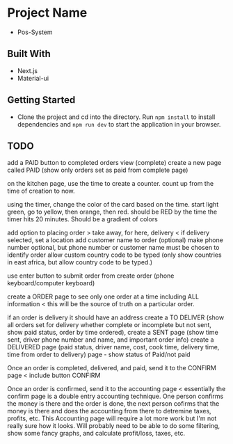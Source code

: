 # Project Name

- Pos-System
## Built With

- Next.js
- Material-ui


## Getting Started

- Clone the project and cd into the directory. Run ```npm install``` to install dependencies and ```npm run dev``` to start the application in your browser.


## TODO

add a PAID button to completed orders view (complete)
create a new page called PAID (show only orders set as paid from complete page)

on the kitchen page, use the time to create a counter. count up from the time of creation to now.

using the timer, change the color of the card based on the time. start light green, go to yellow, then orange, then red. should be RED by the time the timer hits 20 minutes. Should be a gradient of colors

add option to placing order > take away, for here, delivery < if delivery selected, set a location
add customer name to order (optional)
make phone number optional, but phone number or customer name must be chosen to identify order
allow custom country code to be typed (only show countries in east africa, but allow country code to be typed.)

use enter button to submit order from create order (phone keyboard/computer keyboard)

create a ORDER page to see only one order at a time including ALL information < this will be the source of truth on a particular order.

if an order is delivery it should have an address
create a TO DELIVER (show all orders set for delivery whether complete or incomplete but not sent, show paid status, order by time ordered),
create a SENT page (show time sent, driver phone number and name, and important order info)
create a DELIVERED page (paid status, driver name, cost, cook time, delivery time, time from order to delivery) page - show status of Paid/not paid

Once an order is completed, delivered, and paid, send it to the CONFIRM page < include button CONFIRM  

Once an order is confirmed, send it to the accounting page < essentially the confirm page is a double entry accounting technique. One person confirms the money is there and the order is done, the next person cofirms that the money is there and does the accounting from there to detremine taxes, profits, etc. This Accounting page will require a lot more work but I'm not really sure how it looks. Will probably need to be able to do some filtering, show some fancy graphs, and calculate profit/loss, taxes, etc.
